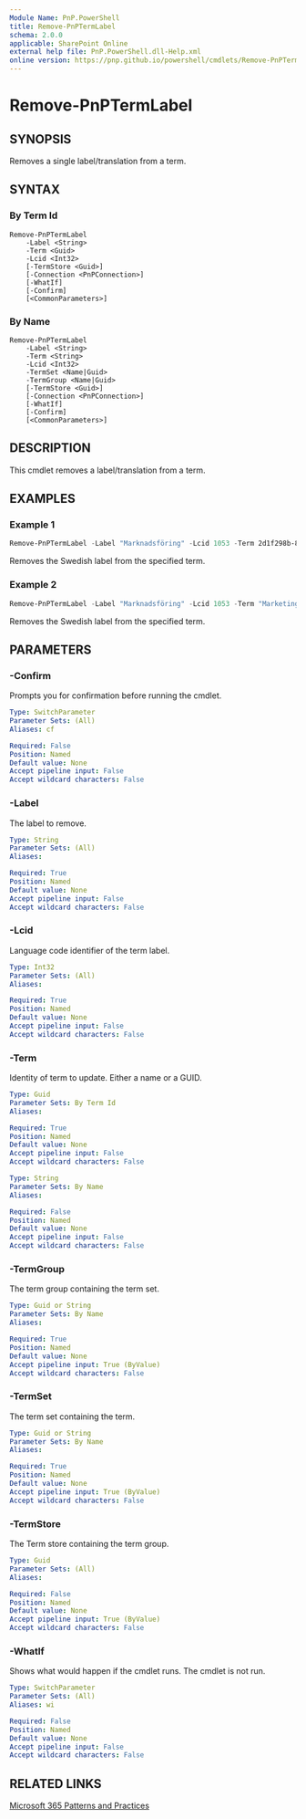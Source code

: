 ```yaml
---
Module Name: PnP.PowerShell
title: Remove-PnPTermLabel
schema: 2.0.0
applicable: SharePoint Online
external help file: PnP.PowerShell.dll-Help.xml
online version: https://pnp.github.io/powershell/cmdlets/Remove-PnPTermLabel.html
---
```

 
# Remove-PnPTermLabel

## SYNOPSIS
Removes a single label/translation from a term.

## SYNTAX

### By Term Id
```
Remove-PnPTermLabel 
    -Label <String> 
    -Term <Guid> 
    -Lcid <Int32> 
    [-TermStore <Guid>]
    [-Connection <PnPConnection>] 
    [-WhatIf] 
    [-Confirm] 
    [<CommonParameters>]
```

### By Name
```
Remove-PnPTermLabel 
    -Label <String> 
    -Term <String> 
    -Lcid <Int32> 
    -TermSet <Name|Guid> 
    -TermGroup <Name|Guid> 
    [-TermStore <Guid>]
    [-Connection <PnPConnection>] 
    [-WhatIf] 
    [-Confirm] 
    [<CommonParameters>]
```

## DESCRIPTION
This cmdlet removes a label/translation from a term.

## EXAMPLES

### Example 1
```powershell
Remove-PnPTermLabel -Label "Marknadsföring" -Lcid 1053 -Term 2d1f298b-804a-4a05-96dc-29b667adec62
```

Removes the Swedish label from the specified term.

### Example 2
```powershell
Remove-PnPTermLabel -Label "Marknadsföring" -Lcid 1053 -Term "Marketing" -TermSet "Departments" -TermGroup "Corporate"
```
Removes the Swedish label from the specified term.

## PARAMETERS

### -Confirm
Prompts you for confirmation before running the cmdlet.

```yaml
Type: SwitchParameter
Parameter Sets: (All)
Aliases: cf

Required: False
Position: Named
Default value: None
Accept pipeline input: False
Accept wildcard characters: False
```

### -Label
The label to remove.

```yaml
Type: String
Parameter Sets: (All)
Aliases:

Required: True
Position: Named
Default value: None
Accept pipeline input: False
Accept wildcard characters: False
```

### -Lcid
Language code identifier of the term label.

```yaml
Type: Int32
Parameter Sets: (All)
Aliases:

Required: True
Position: Named
Default value: None
Accept pipeline input: False
Accept wildcard characters: False
```

### -Term
Identity of term to update. Either a name or a GUID.

```yaml
Type: Guid
Parameter Sets: By Term Id
Aliases:

Required: True
Position: Named
Default value: None
Accept pipeline input: False
Accept wildcard characters: False
```

```yaml
Type: String
Parameter Sets: By Name
Aliases:

Required: False
Position: Named
Default value: None
Accept pipeline input: False
Accept wildcard characters: False
```

### -TermGroup
The term group containing the term set.

```yaml
Type: Guid or String
Parameter Sets: By Name
Aliases:

Required: True
Position: Named
Default value: None
Accept pipeline input: True (ByValue)
Accept wildcard characters: False
```

### -TermSet
The term set containing the term.

```yaml
Type: Guid or String
Parameter Sets: By Name
Aliases:

Required: True
Position: Named
Default value: None
Accept pipeline input: True (ByValue)
Accept wildcard characters: False
```

### -TermStore
The Term store containing the term group.

```yaml
Type: Guid
Parameter Sets: (All)
Aliases:

Required: False
Position: Named
Default value: None
Accept pipeline input: True (ByValue)
Accept wildcard characters: False
```

### -WhatIf
Shows what would happen if the cmdlet runs.
The cmdlet is not run.

```yaml
Type: SwitchParameter
Parameter Sets: (All)
Aliases: wi

Required: False
Position: Named
Default value: None
Accept pipeline input: False
Accept wildcard characters: False
```

## RELATED LINKS

[Microsoft 365 Patterns and Practices](https://aka.ms/m365pnp)
